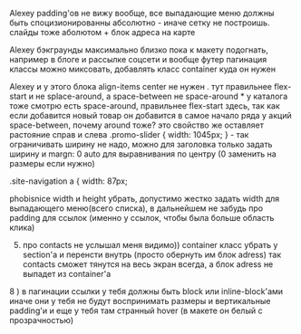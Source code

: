 
Alexey
padding'ов не вижу вообще, все выпадающие меню должны быть споцизионированны абсолютно - иначе сетку не построишь. слайды тоже аболютом + блок адреса на карте

Alexey
бэкграунды максимально близко пока к макету подогнать, например в блоге и рассылке
соцсети и вообще футер
пагинация
классы можно миксовать, добавлять класс container куда он нужен







Alexey
и у этого блока align-items center не нужен . тут правильнее flex-start и не splace-around, а space-between
не space-around *
у каталога тоже смотрю есть space-around, правильнее flex-start здесь, так как если добавится новый товар он добавится в самое начало ряда
у акций space-between, почему around тоже? это свойство же оставляет растояние справ и слева
.promo-slider {
    width: 1045px;
} - так ограничивать ширину не надо, можно для заголовка только задать ширину и margn: 0 auto для выравнивания по центру (0 заменить на размеры если нужно)


.site-navigation a {
  width: 87px;

phobisnice
width и height убрать, допустимо жестко задать width для выпадающего меню(всего списка), в дальнейшем не забудь про padding для ссылок (именно у ссылок, чтобы была больше область клика)





5) про contacts не услышал меня видимо)) container класс убрать у section'a и перенсти внутрь (просто обернуть им блок adress) так contacts сможет тянутся на весь экран всегда, а блок adress не выпадет из container'a



8 ) в пагинации ссылки у тебя должны быть block или inlinе-block'ами иначе они у тебя не будут воспринимать размеры и вертикальные padding'и и еще у тебя там странный hover (в макете он белый с прозрачностью)

